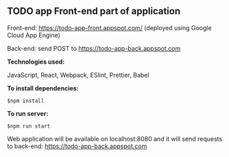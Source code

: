 ## TODO app Front-end part of application
Front-end: https://todo-app-front.appspot.com/  (deployed using Google Cloud App Engine)

Back-end: send POST to https://todo-app-back.appspot.com   

**Technologies used:**

JavaScript, React, Webpack, ESlint, Prettier, Babel

**To install dependencies:**
```
$npm install
```

**To run server:**
```
$npm run start
```

Web application will be available on localhost:8080 and it will send requests to back-end: https://todo-app-back.appspot.com
